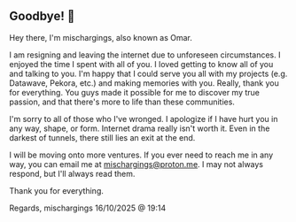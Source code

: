 ## Goodbye! 👋
Hey there, I'm mischargings, also known as Omar.

I am resigning and leaving the internet due to unforeseen circumstances. I enjoyed the time I spent with all of you. I loved getting to know all of you and talking to you. I'm happy that I could serve you all with my projects (e.g. Datawave, Pekora, etc.) and making memories with you. Really, thank you for everything. You guys made it possible for me to discover my true passion, and that there's more to life than these communities.

I'm sorry to all of those who I've wronged. I apologize if I have hurt you in any way, shape, or form. Internet drama really isn't worth it. Even in the darkest of tunnels, there still lies an exit at the end.

I will be moving onto more ventures. If you ever need to reach me in any way, you can email me at [mischargings@proton.me](mailto:mischargings@proton.me). I may not always respond, but I'll always read them.

Thank you for everything.

Regards,
mischargings
16/10/2025 @ 19:14
